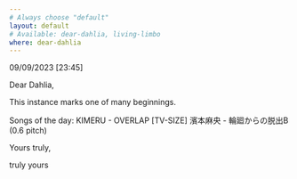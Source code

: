 ```yaml
---
# Always choose "default"
layout: default
# Available: dear-dahlia, living-limbo
where: dear-dahlia
---
```


09/09/2023 [23:45]

Dear Dahlia,

This instance marks one of many beginnings.

Songs of the day:
KIMERU - OVERLAP [TV-SIZE]
濱本麻央 - 輪廻からの脱出B (0.6 pitch)

Yours truly,

truly yours